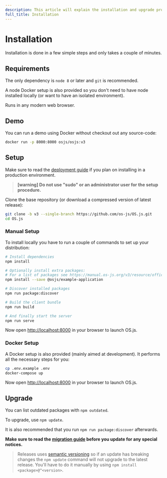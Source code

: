 ```yaml
---
description: This article will explain the installation and upgrade procedures.
full_title: Installation
---
```


# Installation

Installation is done in a few simple steps and only takes a couple of minutes.

## Requirements

The only dependency is `node 8` or later and `git` is recommended.

A node Docker setup is also provided so you don't need to have node installed locally (or want to have an isolated environment).

Runs in any modern web browser.

## Demo

You can run a demo using Docker without checkout out any source-code:

```bash
docker run -p 8000:8000 osjs/osjs:v3
```

## Setup

Make sure to read the [deployment guide](../guide/deploy/README.md) if you plan on installing in a production environment.

> **[warning] Do not use "sudo" or an administrator user for the setup procedure.**

Clone the base repository (or download a compressed version of latest release):

```bash
git clone -b v3 --single-branch https://github.com/os-js/OS.js.git
cd OS.js
```

### Manual Setup

To install locally you have to run a couple of commands to set up your distribution:

```bash
# Install dependencies
npm install

# Optionally install extra packages:
# For a list of packages see https://manual.os-js.org/v3/resource/official/
npm install --save @osjs/example-application

# Discover installed packages
npm run package:discover

# Build the client bundle
npm run build

# And finally start the server
npm run serve
```

Now open [http://localhost:8000](http://localhost:8000) in your browser to launch OS.js.

### Docker Setup

A Docker setup is also provided (mainly aimed at development). It performs all the necessary steps for you:

```bash
cp .env.example .env
docker-compose up
```

Now open [http://localhost:8000](http://localhost:8000) in your browser to launch OS.js.

## Upgrade

You can list outdated packages with `npm outdated`.

To upgrade, use `npm update`.

It is also recommended that you run `npm run package:discover` afterwards.

**Make sure to read the [migration guide](../guide/deploy/README.md) before you update for any special notices.**

> Releases uses [semantic versioning](https://semver.org/) so if an update has breaking changes the `npm update` command will not upgrade to the latest release. You'll have to do it manually by using `npm install <package>@^<version>`.
